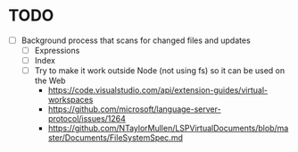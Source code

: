 # TODO

- [ ] Background process that scans for changed files and updates
  - [ ] Expressions
  - [ ] Index
  - [ ] Try to make it work outside Node (not using fs) so it can be used on the Web
    - https://code.visualstudio.com/api/extension-guides/virtual-workspaces
    - https://github.com/microsoft/language-server-protocol/issues/1264
    - https://github.com/NTaylorMullen/LSPVirtualDocuments/blob/master/Documents/FileSystemSpec.md
